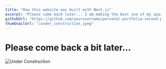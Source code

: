 ```yaml
---
title: "How this website was built with Next.js"
excerpt: "Please come back later... I am making the best use of my spare time on this..."
githubUrl: "https://github.com/yourusername/personal-portfolio-second-project"
thumbnailUrl: "/under_construction.jpeg"
---
```


# Please come back a bit later...
![Under Construction](/under_construction.jpeg "width=500")